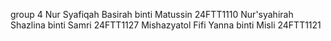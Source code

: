 group 4
Nur Syafiqah Basirah binti Matussin 24FTT1110
Nur'syahirah Shazlina binti Samri 24FTT1127
Mishazyatol Fifi Yanna binti Misli 24FTT1121
